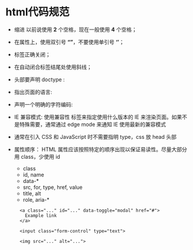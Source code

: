 # html代码规范

* 缩进 以前说使用 **2** 个空格，现在一般使用 **4** 个空格；
* 在属性上，使用双引号 **“”**，不要使用单引号 **‘’**；
* 标签正确关闭；
* 在自动闭合标签结尾处使用斜线；
* 头部要声明 doctype : <!DOCTYPE html>
* 指出页面的语言: <html lang="en-us">  <html lang="zh-cmn-Hans">
* 声明一个明确的字符编码: <head> <meta charset="UTF-8"></head>
* IE 兼容模式: 使用兼容性 <meta> 标签来指定使用什么版本的 IE 来渲染页面。如果不是特殊需要，通常通过 edge mode 来通知 IE 使用最新的兼容模式
  <meta http-equiv="X-UA-Compatible" content="IE=Edge">
* 通常在引入 CSS 和 JavaScript 时不需要指明 type，css 放 head 头部

* 属性顺序： HTML 属性应该按照特定的顺序出现以保证易读性。尽量大部分用 class，少使用 id
  - class
  - id, name
  - data-*
  - src, for, type, href, value
  - title, alt
  - role, aria-*
  ```
    <a class="..." id="..." data-toggle="modal" href="#">
      Example link
    </a>

    <input class="form-control" type="text">

    <img src="..." alt="...">
  ```
